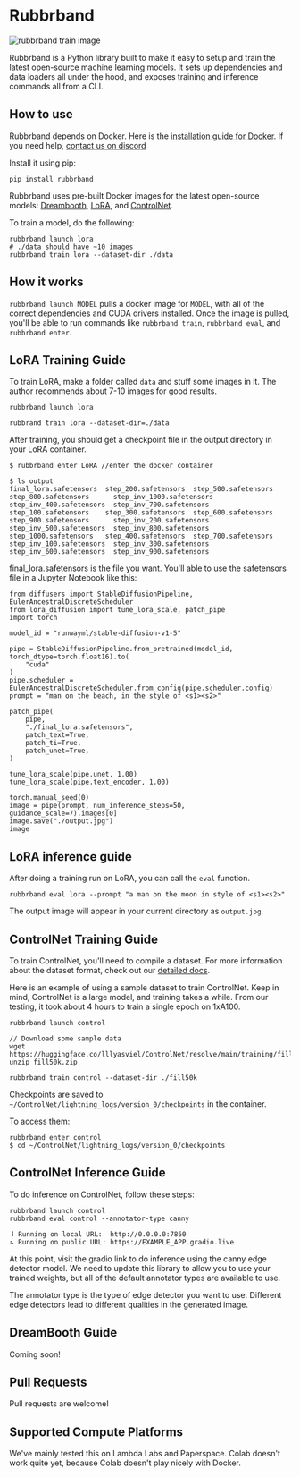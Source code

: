 # Rubbrband

![rubbrband train image](https://lh3.googleusercontent.com/u/0/drive-viewer/AAOQEOSUMegyjMpYrbtErUyXXPoE_pVDwFZEVwQd14V9nZryxmlRKIJOHsS98ORQyIJGhv83xWsioXMsH4S2PahOFVmDwmbb=w2966-h2118)

Rubbrband is a Python library built to make it easy to setup and train the latest open-source machine learning models. It sets up dependencies and data loaders all under the hood, and exposes training and inference commands all from a CLI.

## How to use

Rubbrband depends on Docker. Here is the [installation guide for Docker](https://docs.docker.com/engine/install/). If you need help, [contact us on discord](https://discord.gg/BW3R9yK7Fh)

Install it using pip:

```
pip install rubbrband
```

Rubbrband uses pre-built Docker images for the latest open-source models: [Dreambooth](https://github.com/XavierXiao/Dreambooth-Stable-Diffusion.git), [LoRA](https://github.com/cloneofsimo/lora), and [ControlNet](https://github.com/lllyasviel/ControlNetv).

To train a model, do the following:

```
rubbrband launch lora
# ./data should have ~10 images
rubbrband train lora --dataset-dir ./data
```

## How it works

`rubbrband launch MODEL` pulls a docker image for `MODEL`, with all of the correct dependencies and CUDA drivers installed. Once the image is pulled, you'll be able to run commands like `rubbrband train`, `rubbrband eval`, and `rubbrband enter`.

## LoRA Training Guide

To train LoRA, make a folder called `data` and stuff some images in it. The author recommends about 7-10 images for good results.

```
rubbrband launch lora

rubbrand train lora --dataset-dir=./data
```

After training, you should get a checkpoint file in the output directory in your LoRA container.

```
$ rubbrband enter LoRA //enter the docker container

$ ls output
final_lora.safetensors  step_200.safetensors  step_500.safetensors  step_800.safetensors      step_inv_1000.safetensors  step_inv_400.safetensors  step_inv_700.safetensors
step_100.safetensors    step_300.safetensors  step_600.safetensors  step_900.safetensors      step_inv_200.safetensors   step_inv_500.safetensors  step_inv_800.safetensors
step_1000.safetensors   step_400.safetensors  step_700.safetensors  step_inv_100.safetensors  step_inv_300.safetensors   step_inv_600.safetensors  step_inv_900.safetensors
```

final_lora.safetensors is the file you want.
You'll able to use the safetensors file in a Jupyter Notebook like this:

```
from diffusers import StableDiffusionPipeline, EulerAncestralDiscreteScheduler
from lora_diffusion import tune_lora_scale, patch_pipe
import torch

model_id = "runwayml/stable-diffusion-v1-5"

pipe = StableDiffusionPipeline.from_pretrained(model_id, torch_dtype=torch.float16).to(
    "cuda"
)
pipe.scheduler = EulerAncestralDiscreteScheduler.from_config(pipe.scheduler.config)
prompt = "man on the beach, in the style of <s1><s2>"

patch_pipe(
    pipe,
    "./final_lora.safetensors",
    patch_text=True,
    patch_ti=True,
    patch_unet=True,
)

tune_lora_scale(pipe.unet, 1.00)
tune_lora_scale(pipe.text_encoder, 1.00)

torch.manual_seed(0)
image = pipe(prompt, num_inference_steps=50, guidance_scale=7).images[0]
image.save("./output.jpg")
image
```

## LoRA inference guide

After doing a training run on LoRA, you can call the `eval` function.

```
rubbrband eval lora --prompt "a man on the moon in style of <s1><s2>"
```

The output image will appear in your current directory as `output.jpg`.

## ControlNet Training Guide

To train ControlNet, you'll need to compile a dataset. For more information about the dataset format, check out our [detailed docs](https://app.gitbook.com/o/JfS1paCFtWiRKTMRCxl7/s/hqOJkRGbxcKWjcX90iQv/supported-models/controlnet).

Here is an example of using a sample dataset to train ControlNet. Keep in mind, ControlNet is a large model, and training takes a while. From our testing, it took about 4 hours to train a single epoch on 1xA100.

```
rubbrband launch control

// Download some sample data
wget https://huggingface.co/lllyasviel/ControlNet/resolve/main/training/fill50k.zip
unzip fill50k.zip

rubbrband train control --dataset-dir ./fill50k
```

Checkpoints are saved to `~/ControlNet/lightning_logs/version_0/checkpoints` in the container.

To access them:

```
rubbrband enter control
$ cd ~/ControlNet/lightning_logs/version_0/checkpoints
```

## ControlNet Inference Guide

To do inference on ControlNet, follow these steps:

```
rubbrband launch control
rubbrband eval control --annotator-type canny

⠸ Running on local URL:  http://0.0.0.0:7860
⠦ Running on public URL: https://EXAMPLE_APP.gradio.live
```

At this point, visit the gradio link to do inference using the canny edge detector model. We need to update this library to allow you to use your trained weights, but all of the default annotator types are available to use.

The annotator type is the type of edge detector you want to use. Different edge detectors lead to different qualities in the generated image.

## DreamBooth Guide

Coming soon!

## Pull Requests

Pull requests are welcome!

## Supported Compute Platforms

We've mainly tested this on Lambda Labs and Paperspace. Colab doesn't work quite yet, because Colab doesn't play nicely with Docker.

